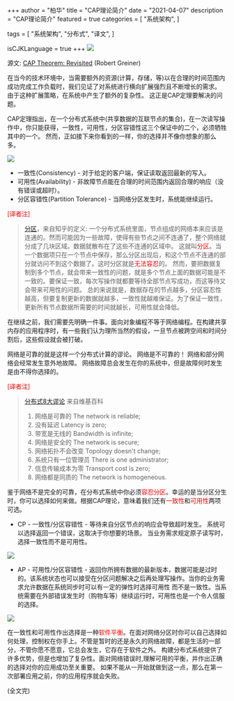 +++
author = "柏华"
title = "CAP理论简介"
date = "2021-04-07"
description = "CAP理论简介"
featured = true
categories = [
"系统架构",
]

tags = [
    "系统架构",
    "分布式",
    "译文",
]

isCJKLanguage = true
+++
![](/images/graph/c1.png)



<!--more-->

源文: [CAP Theorem: Revisited](https://robertgreiner.com/cap-theorem-revisited/) (Robert Greiner)

在当今的技术环境中，当需要额外的资源(计算，存储，等)以在合理的时间范围内成功完成工作负载时，我们见证了对系统进行横向扩展强烈且不断增长的需求。
由于这种扩展策略，在系统中产生了额外的复杂性。 这正是CAP定理要解决的问题。

CAP定理指出，在一个分布式系统中(共享数据的互联节点的集合)，在一次读写操作中，你只能获得，一致性，可用性，分区容错性这三个保证中的二个，必须牺牲其中的一个。
然而，正如接下来你看到的一样，你的选择并不像你想象的那么多。

![](/images/graph/c2.png)

* 一致性(Consistency) - 对于给定的客户端，保证读取返回最新的写入。
* 可用性(Availability) - 非故障节点能在合理的时间范围内返回合理的响应（没有错误或超时）。
* 分区容错性(Partition Tolerance) - 当网络分区发生时，系统能继续运行。

<font color='red'>[译者注]</font>
> [分区](https://www.zhihu.com/question/54105974)，来自知乎的定义:
> 一个分布式系统里面，节点组成的网络本来应该是连通的。然而可能因为一些故障，使得有些节点之间不连通了，整个网络就分成了几块区域。数据就散布在了这些不连通的区域中。
这就叫<font color='red'>分区</font>。当一个数据项只在一个节点中保存，那么分区出现后，和这个节点不连通的部分就访问不到这个数据了。这时分区就是<font color='red'>无法容忍</font>的。
> 然而，要把数据复制到多个节点，就会带来一致性的问题，就是多个节点上面的数据可能是不一致的。要保证一致，每次写操作就都要等待全部节点写成功，而这等待又会带来可用性的问题。
> 总的来说就是，数据存在的节点越多，分区容忍性越高，但要复制更新的数据就越多，一致性就越难保证。为了保证一致性，更新所有节点数据所需要的时间就越长，可用性就会降低。


在继续之前，我们需要先明确一件事。面向对象编程不等于网络编程。在构建共享内存的应用程序时，有一些我们认为理所当然的假设，一旦节点被跨空间和时间分割后，这些假设就会被打破。

网络是可靠的就是这样一个分布式计算的谬论。 网络是不可靠的！ 网络和部分网络会经常发生意外地故障。 网络故障总会发生在你的系统中，但是故障何时发生是由不得你选择的。

<font color='red'>[译者注]</font>
> [分布式8大谬论](https://en.wikipedia.org/wiki/Fallacies_of_distributed_computing) 来自维基百科
> 1. 网络是可靠的 The network is reliable;
> 2. 没有延迟 Latency is zero;
> 3. 带宽是无线的 Bandwidth is infinite;
> 4. 网络是安全的 The network is secure;
> 5. 网络拓扑不会改变 Topology doesn't change;
> 6. 系统只有一位管理员 There is one administrator;
> 7. 信息传输成本为零 Transport cost is zero;
> 8. 网络都是同质的 The network is homogeneous.


鉴于网络不是完全的可靠，在分布式系统中你必须<font color='red'>容忍分区</font>。幸运的是当分区分生时，你可以选择如何来做。根据CAP理论，意味着我们还有<font color='red'>一致性</font>和<font color='red'>可用性</font>两项可选。

* CP - 一致性/分区容错性 - 等待来自分区节点的响应会导致超时发生。 系统可以选择返回一个错误，这取决于你想要的场景。 当业务需求规定原子读写时，选择一致性而不是可用性。

![](/images/graph/c3.png)

* AP - 可用性/分区容错性 - 返回你所拥有数据的最新版本，数据可能是过时的。该系统状态也可以接受在分区问题解决之后再处理写操作。当你的业务需求允许数据在系统同步时可以有一定的弹性时选择可用性
而不是一致性。当系统需要在外部错误发生时（购物车等）继续运行时，可用性也是一个令人信服的选择。

![](/images/graph/c4.png)

在一致性和可用性作出选择是一种<font color='red'>软件平衡</font>。在面对网络分区时你可以自己选择如何处理，控制权在你手上。不管是暂时的还是永久的网络故障，都是生活的一部分，不管你愿不愿意，它总会发生，它存在于软件之外。
构建分布式系统提供了许多优势，但是也增加了复杂性。面对网络错误时,理解可用的平衡，并作出正确的选择对你的应用成功至关重要。 如果不能从一开始就做到这一点，那么在第一次部署应用之前，你的应用程序就会失败。


(全文完)




